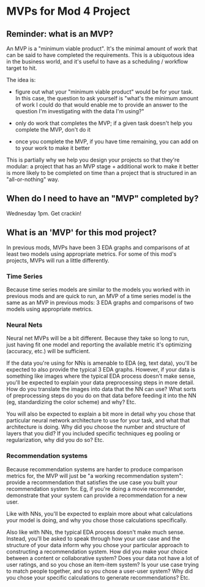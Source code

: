 # MVPs for Mod 4 Project

## Reminder: what is an MVP?

An MVP is a "minimum viable product".  It's the minimal amount of work that can be said to have completed the requirements.  This is a ubiquotous idea in the business world, and it's useful to have as a scheduling / workflow target to hit.  

The idea is: 
- figure out what your "minimum viable product" would be for your task.  In this case, the question to ask yourself is "what's the minimum amount of work I could do that would enable me to provide an answer to the question I'm investigating with the data I'm using?"

- only do work that completes the MVP; if a given task doesn't help you complete the MVP, don't do it

- once you complete the MVP, if you have time remaining, you can add on to your work to make it better

This is partially why we help you design your projects so that they're modular: a project that has an MVP stage + additional work to make it better is more likely to be completed on time than a project that is structured in an "all-or-nothing" way.




## When do I need to have an "MVP" completed by?

Wednesday 1pm.  Get crackin!




## What is an 'MVP' for this mod project?

In previous mods, MVPs have been 3 EDA graphs and comparisons of at least two models using appropriate metrics.  For some of this mod's projects, MVPs will run a little differently.  

### Time Series

Because time series models are similar to the models you worked with in previous mods and are quick to run, an MVP of a time series model is the same as an MVP in previous mods: 3 EDA graphs and comparisons of two models using appropriate metrics.


### Neural Nets

Neural net MVPs will be a bit different.  Because they take so long to run, just having fit one model and reporting the available metric it's optimizing (accuracy, etc.) will be sufficient.  

If the data you're using for NNs is amenable to EDA (eg, text data), you'll be expected to also provide the typical 3 EDA graphs.  However, if your data is something like images where the typical EDA process doesn't make sense, you'll be expected to explain your data preprocessing steps in more detail.  How do you translate the images into data that the NN can use?  What sorts of preprocessing steps do you do on that data before feeding it into the NN (eg, standardizing the color scheme) and why?  Etc. 

You will also be expected to explain a bit more in detail why you chose that particular neural network architecture to use for your task, and what that architecture is doing. Why did you choose the number and structure of layers that you did?  If you included specific techniques eg pooling or regularization, why did you do so?   Etc.  

### Recommendation systems

Because recommendation systems are harder to produce comparison metrics for, the MVP will just be "a working recommendation system": provide a recommendation that satisfies the use case you built your recommendation system for.  Eg, if you're doing a movie recommender, demonstrate that your system can provide a recommendation for a new user.

Like with NNs, you'll be expected to explain more about what calculations your model is doing, and why you chose those calculations specifically.  

Also like with NNs, the typical EDA process doesn't make much sense.  Instead, you'll be asked to speak through how your use case and the structure of your data inform why you chose your particular approach to constructing a recommendation system.  How did you make your choice between a content or collaborative system?  Does your data not have a lot of user ratings, and so you chose an item-item system?  Is your use case trying to match people together, and so you chose a user-user system?  Why did you chose your specific calculations to generate recommendations?  Etc.
